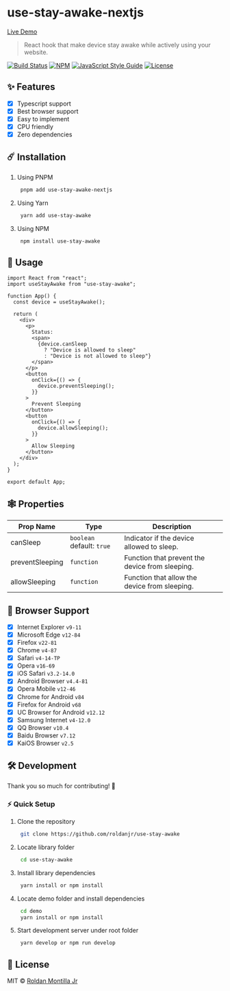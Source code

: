 # use-stay-awake-nextjs

[Live Demo](https://github.com/luciopalmieri/use-stay-awake-nextjs/)

> React hook that make device stay awake while actively using your website.

[![Build Status](https://travis-ci.com/roldanjr/use-stay-awake.svg?branch=master)](https://travis-ci.com/roldanjr/use-stay-awake)
[![NPM](https://img.shields.io/npm/v/use-stay-awake.svg)](https://www.npmjs.com/package/use-stay-awake) [![JavaScript Style Guide](https://img.shields.io/badge/code_style-standard-brightgreen.svg)](https://standardjs.com)
[![License](https://img.shields.io/github/license/roldanjr/use-stay-awake)](https://github.com/roldanjr/use-stay-awake/blob/master/LICENSE)

## :sparkles: Features

- [x] Typescript support
- [x] Best browser support
- [x] Easy to implement
- [x] CPU friendly
- [x] Zero dependencies

## :comet: Installation

1. Using PNPM

   ```sh
    pnpm add use-stay-awake-nextjs
   ```

1. Using Yarn

   ```sh
    yarn add use-stay-awake
   ```

2. Using NPM

   ```sh
    npm install use-stay-awake
   ```

## :100: Usage

```tsx
import React from "react";
import useStayAwake from "use-stay-awake";

function App() {
  const device = useStayAwake();

  return (
    <div>
      <p>
        Status:
        <span>
          {device.canSleep
            ? "Device is allowed to sleep"
            : "Device is not allowed to sleep"}
        </span>
      </p>
      <button
        onClick={() => {
          device.preventSleeping();
        }}
      >
        Prevent Sleeping
      </button>
      <button
        onClick={() => {
          device.allowSleeping();
        }}
      >
        Allow Sleeping
      </button>
    </div>
  );
}

export default App;
```

## :spider_web: Properties

| Prop Name       | Type                      | Description                                     |
| --------------- | ------------------------- | ----------------------------------------------- |
| canSleep        | `boolean` default: `true` | Indicator if the device allowed to sleep.       |  |
| preventSleeping | `function`                | Function that prevent the device from sleeping. |
| allowSleeping   | `function`                | Function that allow the device from sleeping.   |

## :dizzy: Browser Support

- [x] Internet Explorer `v9-11`
- [x] Microsoft Edge `v12-84`
- [x] Firefox `v22-81`
- [x] Chrome `v4-87`
- [x] Safari `v4-14-TP`
- [x] Opera `v16-69`
- [x] iOS Safari `v3.2-14.0`
- [x] Android Browser `v4.4-81`
- [x] Opera Mobile `v12-46`
- [x] Chrome for Android `v84`
- [x] Firefox for Android `v68`
- [x] UC Browser for Android `v12.12`
- [x] Samsung Internet `v4-12.0`
- [x] QQ Browser `v10.4`
- [x] Baidu Browser `v7.12`
- [x] KaiOS Browser `v2.5`

## 🛠 Development

Thank you so much for contributing! :blue_heart:

### ⚡ Quick Setup

1. Clone the repository

   ```sh
    git clone https://github.com/roldanjr/use-stay-awake
   ```

2. Locate library folder

   ```sh
    cd use-stay-awake
   ```

3. Install library dependencies

   ```sh
    yarn install or npm install
   ```

4. Locate demo folder and install dependencies

   ```sh
    cd demo
    yarn install or npm install
   ```

5. Start development server under root folder

   ```sh
    yarn develop or npm run develop
   ```

## :bookmark_tabs: License

MIT © [Roldan Montilla Jr](https://github.com/roldanjr)
